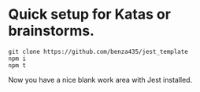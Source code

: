 # Quick setup for Katas or brainstorms.

`git clone https://github.com/benza435/jest_template`  
`npm i`  
`npm t`  
  
Now you have a nice blank work area with Jest installed.  
